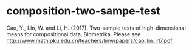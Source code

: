 # composition-two-sampe-test
Cao, Y., Lin, W. and Li, H. (2017).
Two-sample tests of high-dimensional means for compositional data,
Biometrika.
Please see http://www.math.pku.edu.cn/teachers/linw/papers/cao_lin_li17.pdf
